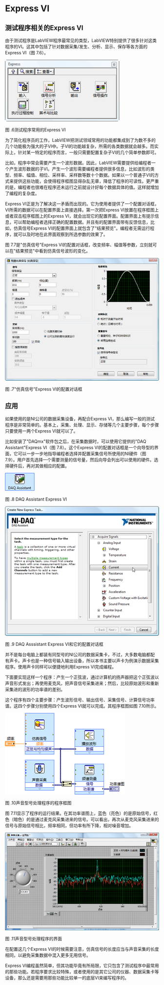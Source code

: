 # Express VI

## 测试程序相关的Express VI

由于测试程序是LabVIEW程序最常见的类型，LabVIEW特别提供了很多针对这类程序的VI。这其中包括了针对数据采集/发生、分析、显示、保存等各方面的Express
VI（图 7.6）。

![](images/image448.png)

图 .6测试程序常用的Express VI

为了简化程序员的工作，LabVIEW把测试领域常用的功能都集成到了为数不多的几个功能极为强大的子VI中。子VI的功能越复杂，所需的各类数据就会越多。而实际上，针对某一特定的程序而言，一般只需要配置复杂子VI的几个简单参数即可。

比如，程序中常会需要产生一个波形数据。因此，LabVIEW需要提供给编程者一个产生波形数据的子VI。产生一个波形需要编程者提供很多信息，比如波形的类型、频率、幅值、相位、采样率、采样数等数十个数据。如果以一个普通子VI的方式来提供这些功能，会使得程序框图显得杂乱无章，降低了程序的可读性。更严重的是，编程者也很难在程序还未运行之前就设计好每个数据具体的值。这样就增加了编程的复杂度。

Express
VI正是为了解决这一矛盾而出现的。它为使用者提供了一个配置对话框，VI所需的数据可以在配置界面上直接选择。第一次把Express
VI放置在程序框图上或者双击程序框图上的Express
VI，就会出现它的配置界面。配置界面上有提示信息，可以帮助编程者选择正确的配置数据。并且有的配置界面带有反馈信息，比如，仿真信号Express
VI的配置界面上就包含了"结果预览"。编程者无需运行程序，就可以及时地在此界面观察到所选参数的效果了。

图 7.7是"仿真信号"Express
VI的配置对话框，改变频率、幅值等参数，立刻就可以在"结果预览"中看到仿真信号波形的变化。

![](images/image449.png)

图 .7"仿真信号"Express VI的配置对话框

## 应用

如果使用的是NI公司的数据采集设备，再配合Express
VI，那么编写一般的测试程序是非常简单的。基本上，采集、处理、显示、存储等几个主要步骤，每个步骤只要使用一两个Express
VI就可以了。

比如安装了"DAQmx"软件包之后，在采集数据时，可以使用它提供的"DAQ
Assistant"Express VI（图 7.8）。这个Express
VI的配置对话框是一个向导型的界面，它可以一步一步地指导编程者选择并配置采集信号所使用的NI硬件（图
7.9）。用户首先选择一个需要测量的信号量，然后向导会列出可以使用的硬件。选择硬件后，再对其做相应的配置。

![](images/image450.png)

图 .8 DAQ Assistant Express VI

![](images/image451.png)

图 .9 DAQ Asssistant Express VI和它的配置对话框

并不是每台电脑上都装有同型号的NI公司的数据采集卡，不过，大多数电脑都配有声卡。声卡也是一种信号输入输出设备，所以本书主要以声卡为例演示数据采集程序。使用声卡同样可以便捷地利用Express
VI完成编程。

下面要实现这样一个程序：产生一个正弦波，通过计算机的扬声器把这个正弦波以声音形式发出；再使用麦克风，把声音信号采集进来；然后，比较原始波形和重新采集进的波形的功率谱的差别。

这个程序有四个主要步骤：产生波形信号、输出信号、采集信号、计算信号功率谱。这四个步骤分别使用四个Express
VI就可以完成。其程序框图如图 7.10所示。

![](images/image452.png)

图 .10声音型号处理程序的程序框图

图
7.11显示了程序的运行结果。在其功率谱图上，蓝色（亮色）的是原始信号，红色（暗色）的是通过麦克风采集进来的信号。可以看出，再次从麦克风采集进来的信号与原始信号相比，频率相同，但功率有所下降，相对噪音增加。

![](images/image453.png)

图 .11声音型号处理程序的界面

在配置这几个Express
VI的时候需要注意，仿真信号的长度应当与声音采集的长度相同，以避免采集数据中混入更多无用信号。

Express
VI编程虽然简单，但其功能毕竟有所局限，它只包含了测试程序中最常用的那些功能。若程序要求比较特殊，或者使用的是其它公司的仪器、数据采集卡等设备，那么还是需要用那些功能比较单一的底层VI来编写程序的。